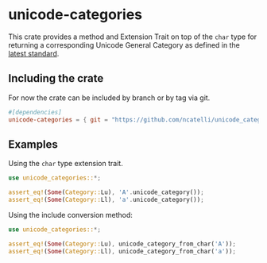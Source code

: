 # unicode-categories
This crate provides a method and Extension Trait on top of the `char` type
for returning a corresponding Unicode General Category as defined in the
[latest standard](https://www.unicode.org/versions/Unicode15.0.0/UnicodeStandard-15.0.pdf).

## Including the crate
For now the crate can be included by branch or by tag via git.

```toml
#[dependencies]
unicode-categories = { git = "https://github.com/ncatelli/unicode_categories", branch = "main" }
```

## Examples

Using the `char` type extension trait.

```rust
use unicode_categories::*;

assert_eq!(Some(Category::Lu), 'A'.unicode_category());
assert_eq!(Some(Category::Ll), 'a'.unicode_category());
```

Using the include conversion method:

```rust
use unicode_categories::*;

assert_eq!(Some(Category::Lu), unicode_category_from_char('A'));
assert_eq!(Some(Category::Ll), unicode_category_from_char('a'));
```